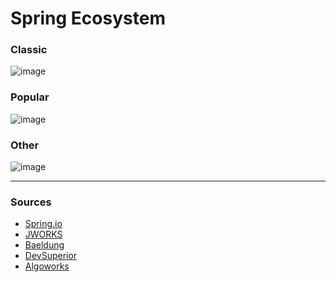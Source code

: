 # Spring Ecosystem


### Classic

![image](https://ordina-jworks.github.io/img/spring-ecosystem/spring-classic.png)


### Popular

![image](https://ordina-jworks.github.io/img/spring-ecosystem/spring-popular.png)

### Other

![image](https://ordina-jworks.github.io/img/spring-ecosystem/spring-other.png)



<hr/>




### Sources

<ul>
  <li><a href="https://spring.io/projects">Spring.io</li>
  <li><a href="https://ordina-jworks.github.io/spring/2017/06/07/Spring-IO-2017-The-Spring-ecosystem.html">JWORKS</li>
  <li><a href="https://www.baeldung.com">Baeldung</li>  
  <li><a href="https://devsuperior.com.br/">DevSuperior</a></li>
  <li><a href="https://www.algoworks.com">Algoworks</a></li>

</ul>
